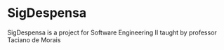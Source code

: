 # SigDespensa
SigDespensa is a project for Software Engineering II taught by professor Taciano de Morais
